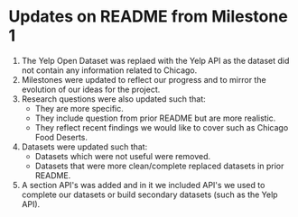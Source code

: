 # Updates on README from Milestone 1

1. The Yelp Open Dataset was replaed with the Yelp API as the dataset did not contain any information related to Chicago.
2. Milestones were updated to reflect our progress and to mirror the evolution of our ideas for the project.
3. Research questions were also updated such that:
    * They are more specific.
    * They include question from prior README but are more realistic.
    * They reflect recent findings we would like to cover such as Chicago Food Deserts.
4. Datasets were updated such that:
    * Datasets which were not useful were removed.
    * Datasets that were more clean/complete replaced datasets in prior README.
5. A section API's was added and in it we included API's we used to complete our datasets or build secondary datasets (such as the Yelp API).